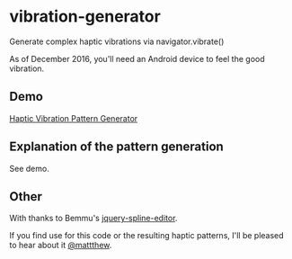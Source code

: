 # vibration-generator
Generate complex haptic vibrations via navigator.vibrate()

As of December 2016, you'll need an Android device to feel the good vibration.

## Demo
[Haptic Vibration Pattern Generator](https://jmattthew.github.io/vibration-generator/vibration.html)

## Explanation of the pattern generation
See demo.

## Other
With thanks to Bemmu's [jquery-spline-editor](https://github.com/Bemmu/jquery-spline-editor).

If you find use for this code or the resulting haptic patterns, I'll be pleased to hear about it [@mattthew](https://twitter.com/mattthew).